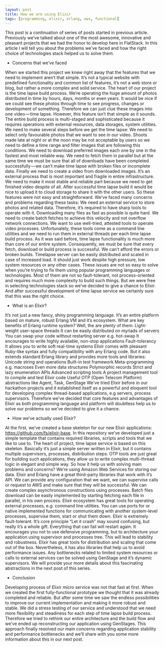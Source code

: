 ```yaml
---
layout: post
title: How we are using Elixir
tags: [programming, elixir, erlang, aws, functional]
---
```


This post is a continuation of series of posts started in previous article. Previously we’ve talked about one of the most awesome, innovative and pleasant projects that we had the honor to develop here in FlatStack. In this article I will tell you about the problems we’ve faced and how the right choice of technologies stack helped us to solve them.

* Concerns that we’ve faced

When we started this project we knew right away that the features that we need to implement aren’t that simple. It’s not a typical website with predefined functionality and common list of features, it’s not a web store or blog, but rather a more complex and solid service. The heart of our project is the time lapse build process.
We’re operating the huge amount of photos distributed in time by hours, days, months or even years. It would be nice if we could see these photos through time to see progress, changes or development of something. Therefore we can just clue these images into one video — time lapse.
However, this feature isn’t that simple as it sounds. The entire build process is multi-staged and sophisticated because it requires operations with external resources, data storages, system utilities. We need to make several steps before we get the time lapse:
We need to select only favourable photos that we want to see in our video. Shoots made late at night or at the noon may be not acceptable by users so we need to define a time range and filter images that are following this conditions.
We need to download preferred images each one by one in the fastest and most reliable way. We need to fetch them in parallel but at the same time we must be sure that all of downloads have been completed successfully — we can’t make time lapse with broken files or incomplete data.
Finally we need to create a video from downloaded images. It’s an external process that is most important and fragile in entire infrastructure. We need to make it most stable and reliable part because we need to get finished video despite of all.
After successful time lapse build it would be nice to upload it to cloud storage to share it with the other users.
So these features were not easy and straightforward. We’ve faced many concerns and problems regarding these tasks:
We need an external service to store photos and related data. Therefore, it’s required to have sharp tools to operate with it.
Downloading many files as fast as possible is quite hard. We need to create batch fetches to achieve this velocity and not overflow network connections.
We want to use well-tried, attested tools to operate video processes. Unfortunately, these tools come as a command line utilities and we need to run them in external threads per each time lapse build process.
As it was said before, time lapse functionality is much more than core of our entire system. Consequently, we must be sure that every fetch, download or build process is successful. We can’t afford the errors or broken builds.
Timelapse server can be easily distributed and scaled in case of increased load. It should just work despite high pressure, low system resources or any other cases.
These issues are not so easy to solve when you’re trying to fix them using popular programming languages or technologies. Most of them are not so fault-tolerant, not process-oriented and requires much more complexity to build such things. But we were free in selecting technologies stack so we’ve decided to give a chance to Elixir. And after successful development of time lapse service we certainly sure that this was the right choice.

* What is an Elixir?

It’s not just a new fancy, shiny programming language. It’s an entire platform based on mature, robust Erlang VM and it’s ecosystem.
What are key benefits of Erlang runtime system? Well, the are plenty of them:
Light-weight user-space threads
It can be easily distributed on myriads of servers
You can swap your code without restarting server e.g. hot-swap
It encourages to write highly available, non-stop applications
Fault-tolerancy
It allows you to write soft real-time systems
Elixir comes with pleasant Ruby-like syntax and fully compatibility with any Erlang code. But it also extends standard Erlang library and provides more tools and libraries:
Unicode string and operations
Built-in test framework
Meta-programming e.g. macroses
Even more data structures
Polymorphic records
Strict and lazy enumeration APIs
Advanced scripting tools
A project management tool to compile and test Elixir code
Useful OTP (Open Telecom Platform) abstractions like Agent, Task, GenStage
We’ve tried Elixir before in our hackathon projects and it established itself as a powerful and eloquent tool for developing complex thread-based applications, e.g servers, process supervisors. Therefore we’ve decided that core features and advantages of Elixir as both programming language and platform will doubtless help us to solve our problems so we’ve decided to give it a chance.

* How we’ve actually used Elixir?

At the first, we’ve created a base skeleton for our new Elixir applications: https://github.com/fs/elixir-base. In this repository we’ve developed just a simple template that contains required libraries, scripts and tools that we like to use to.
The heart of project, time lapse service is based on this skeleton. Basically it’s just a simple server written in Elixir, but it contains multiple supervisors, processes, distribution steps. OTP tools are just great for building such applications, they allow us to write complex multi-thread logic in elegant and simple way. So how it help us with solving main problems and concerns?
We’re using Amazon Web Services for storing our data. Elixir and Erlang have a great third-party libraries that work with it’s API. We can provide any configuration that we want, we can supervise calls or request to AWS and make sure that they will be successful.
We can create complex asynchronous constructions using processes. Batch files download can be easily implemented by starting fetching each file in parallel, in his own process.
Elixir ecosystem has great tools for operating external processes, e.g. command line utilities. You can use ports for or native implemented functions for communicating with another system-level processes, supervise them, start or shut them down.
Elixir is extremely fault-tolerant. It’s core principle “Let it crash” may sound confusing, but really it’s a whole gift. Everything that can fail will restart again. It encourages you not to use defensive programming, but to architecture your application using supervisor and processes tree. This will lead to stability and robustness.
Elixir has great tools for distribution and scaling that come out of the box. Nevertheless, it has also libraries that help us to avoid performance issues. Any bottlenecks related to limited system resources or calls to external services can be solved using GenStage and it’s dynamic supervisors. We will provide your more details about this fascinating abstractions in the next post of this series.

* Conclusion

Developing process of Elixir micro service was not that fast at first. When we created the first fully-functional prototype we thought that it was already completed and reliable. But after some time we saw the endless possibilities to improve our current implementation and making it more robust and stable. We did a stress testing of our service and understood that we need more flexibility and steadiness for each step of time lapse build process. Therefore we tried to rethink our entire architecture and the build flow and we’ve ended up reconstructing our application using GenStages. This approach finally resolved our main concerns regarding application stability and performance bottlenecks and we’ll share with you some more information about this in our next post.
